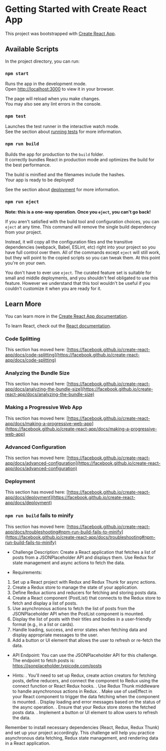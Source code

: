 # Getting Started with Create React App

This project was bootstrapped with [Create React App](https://github.com/facebook/create-react-app).

## Available Scripts

In the project directory, you can run:

### `npm start`

Runs the app in the development mode.\
Open [http://localhost:3000](http://localhost:3000) to view it in your browser.

The page will reload when you make changes.\
You may also see any lint errors in the console.

### `npm test`

Launches the test runner in the interactive watch mode.\
See the section about [running tests](https://facebook.github.io/create-react-app/docs/running-tests) for more information.

### `npm run build`

Builds the app for production to the `build` folder.\
It correctly bundles React in production mode and optimizes the build for the best performance.

The build is minified and the filenames include the hashes.\
Your app is ready to be deployed!

See the section about [deployment](https://facebook.github.io/create-react-app/docs/deployment) for more information.

### `npm run eject`

**Note: this is a one-way operation. Once you `eject`, you can't go back!**

If you aren't satisfied with the build tool and configuration choices, you can `eject` at any time. This command will remove the single build dependency from your project.

Instead, it will copy all the configuration files and the transitive dependencies (webpack, Babel, ESLint, etc) right into your project so you have full control over them. All of the commands except `eject` will still work, but they will point to the copied scripts so you can tweak them. At this point you're on your own.

You don't have to ever use `eject`. The curated feature set is suitable for small and middle deployments, and you shouldn't feel obligated to use this feature. However we understand that this tool wouldn't be useful if you couldn't customize it when you are ready for it.

## Learn More

You can learn more in the [Create React App documentation](https://facebook.github.io/create-react-app/docs/getting-started).

To learn React, check out the [React documentation](https://reactjs.org/).

### Code Splitting

This section has moved here: [https://facebook.github.io/create-react-app/docs/code-splitting](https://facebook.github.io/create-react-app/docs/code-splitting)

### Analyzing the Bundle Size

This section has moved here: [https://facebook.github.io/create-react-app/docs/analyzing-the-bundle-size](https://facebook.github.io/create-react-app/docs/analyzing-the-bundle-size)

### Making a Progressive Web App

This section has moved here: [https://facebook.github.io/create-react-app/docs/making-a-progressive-web-app](https://facebook.github.io/create-react-app/docs/making-a-progressive-web-app)

### Advanced Configuration

This section has moved here: [https://facebook.github.io/create-react-app/docs/advanced-configuration](https://facebook.github.io/create-react-app/docs/advanced-configuration)

### Deployment

This section has moved here: [https://facebook.github.io/create-react-app/docs/deployment](https://facebook.github.io/create-react-app/docs/deployment)

### `npm run build` fails to minify

This section has moved here: [https://facebook.github.io/create-react-app/docs/troubleshooting#npm-run-build-fails-to-minify](https://facebook.github.io/create-react-app/docs/troubleshooting#npm-run-build-fails-to-minify)


- Challenge Description:
Create a React application that fetches a list of posts from a JSONPlaceholder API and displays them. Use Redux for state management and async actions to fetch the data.

- Requirements:
1. Set up a React project with Redux and Redux Thunk for async actions.
2. Create a Redux store to manage the state of your application.
3. Define Redux actions and reducers for fetching and storing posts data.
4. Create a React component (PostList) that connects to the Redux store to fetch and display a list of posts.
5. Use asynchronous actions to fetch the list of posts from the JSONPlaceholder API when the PostList component is mounted.
6. Display the list of posts with their titles and bodies in a user-friendly format (e.g., in a list or cards).
7. Handle loading, success, and error states when fetching data and display appropriate messages to the user.
8. Add a button or UI element that allows the user to refresh or re-fetch the data.

- API Endpoint:
You can use the JSONPlaceholder API for this challenge. The endpoint to fetch posts is: https://jsonplaceholder.typicode.com/posts

- Hints:
. You'll need to set up Redux, create action creators for fetching posts, define reducers, and connect the component to Redux using the connect function or React Redux hooks.
. Use Redux Thunk middleware to handle asynchronous actions in Redux.
. Make use of useEffect in your React component to trigger the data fetching when the component is mounted.
. Display loading and error messages based on the status of the async operation.
. Ensure that your Redux store stores the fetched posts data.
. Implement a button or UI element to allow users to refresh the data.

Remember to install necessary dependencies (React, Redux, Redux Thunk) and set up your project accordingly. This challenge will help you practice asynchronous data fetching, Redux state management, and rendering data in a React application.